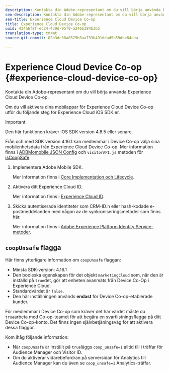 ```yaml
---
description: Kontakta din Adobe-representant om du vill börja använda Experience Cloud Device Co-op.
seo-description: Kontakta din Adobe-representant om du vill börja använda Experience Cloud Device Co-op.
seo-title: Experience Cloud Device Co-op
title: Experience Cloud Device Co-op
uuid: 434a6f8f-ec24-439d-95f0-a246b384b3b5
translation-type: tm+mt
source-git-commit: 82b3dc38a0325b3aa733b491ddad9b59dbe84eaa

---
```



# Experience Cloud Device Co-op {#experience-cloud-device-co-op}

Kontakta din Adobe-representant om du vill börja använda Experience Cloud Device Co-op.

Om du vill aktivera dina mobilappar för Experience Cloud Device Co-op utför du följande steg för Experience Cloud iOS SDK:er.

>[!IMPORTANT]
>
>Den här funktionen kräver iOS SDK version 4.8.5 eller senare.

Från och med SDK version 4.16.1 kan medlemmar i Device Co-op välja sina mobilenhetsdata från Experience Cloud Device Co-op. Mer information finns i [ADBMomobile JSON Config](/help/ios/configuration/json-config/json-config.md) och `visitorAPI.js` metoden för [isCoopSafe](https://docs.adobe.com/content/help/en/id-service/using/id-service-api/configurations/coopsafe.html).

1. Implementera Adobe Mobile SDK.

   Mer information finns i [Core Implementation och Lifecycle](/help/ios/getting-started/dev-qs.md).
1. Aktivera ditt Experience Cloud ID.

   Mer information finns i [Experience Cloud ID](/help/ios/marketing-cloud/mcvid.md).
1. Skicka autentiserade identiteter som CRM-ID:n eller hash-kodade e-postmeddelanden med någon av de synkroniseringsmetoder som finns här.

   Mer information finns i [Adobe Experience Platform Identity Service-metoder](/help/ios/marketing-cloud/mc-methods.md).

## `coopUnsafe` flagga

Här finns ytterligare information om `coopUnsafe` flaggan:

* Minsta SDK-version: 4.16.1
* Den booleska egenskapen för det objekt `marketingCloud` som, när den är inställd på `true`det, gör att enheten avanmäts från Device Co-Op i Experience Cloud.
* Standardvärdet är `false`.
* Den här inställningen används **endast** för Device Co-op-etablerade kunder.

För medlemmar i Device Co-op som kräver det här värdet måste du `true`arbeta med Co-op-teamet för att begära en svartlistningsflagga på ditt Device Co-op-konto. Det finns ingen självbetjäningsväg för att aktivera dessa flaggor.

Kom ihåg följande information:

* När `coopUnsafe` är inställt på `true`läggs `coop_unsafe=1` alltid till i träffar för Audience Manager och Visitor ID.
* Om du aktiverar vidarebefordran på serversidan för Analytics till Audience Manager kan du även se `coop_unsafe=1` Analytics-träffar.


